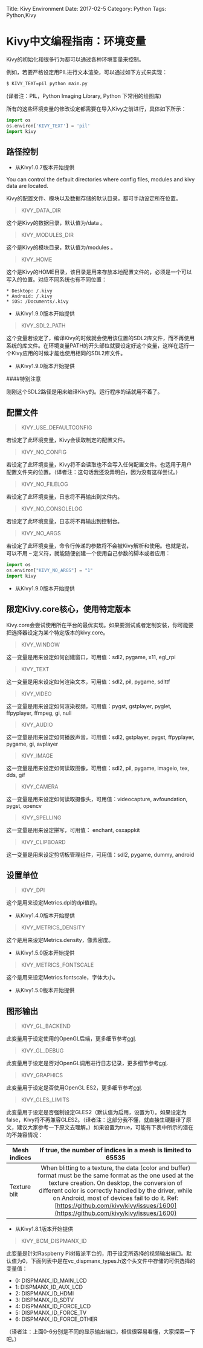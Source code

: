 Title: Kivy Environment
Date: 2017-02-5
Category: Python
Tags: Python,Kivy


# Kivy中文编程指南：环境变量


Kivy的初始化和很多行为都可以通过各种环境变量来控制。


例如，若要严格设定用PIL进行文本渲染，可以通过如下方式来实现：


```Bash
$ KIVY_TEXT=pil python main.py
```
(译者注：PIL，Python Imaging Library, Python 下常用的绘图库) 


所有的这些环境变量的修改设定都需要在导入Kivy之前进行，具体如下所示：



```Python
import os
os.environ['KIVY_TEXT'] = 'pil'
import kivy
```







## 路径控制


* 从Kivy1.0.7版本开始提供



You can control the default directories where config files, modules and kivy data are located.

Kivy的配置文件、模块以及数据存储的默认目录，都可手动设定所在位置。


>KIVY_DATA_DIR


这个是Kivy的数据目录，默认值为/data 。


>KIVY_MODULES_DIR

这个是Kivy的模块目录，默认值为/modules 。

>KIVY_HOME

这个是Kivy的HOME目录，该目录是用来存放本地配置文件的，必须是一个可以写入的位置。对应不同系统也有不同位置：

	* Desktop: /.kivy
	* Android: /.kivy
	* iOS: /Documents/.kivy

* 从Kivy1.9.0版本开始提供





>KIVY_SDL2_PATH


这个变量若设定了，编译Kivy的时候就会使用该位置的SDL2库文件，而不再使用系统的库文件。在环境变量PATH的开头部位就要设定好这个变量，这样在运行一个Kivy应用的时候才能也使用相同的SDL2库文件。



* 从Kivy1.9.0版本开始提供





####特别注意

刚刚这个SDL2路径是用来编译Kivy的。运行程序的话就用不着了。











## 配置文件


>KIVY_USE_DEFAULTCONFIG

若设定了此环境变量，Kivy会读取制定的配置文件。


>KIVY_NO_CONFIG

若设定了此环境变量，Kivy将不会读取也不会写入任何配置文件。也适用于用户配置文件夹的位置。（译者注：这句话我还没弄明白，因为没有这样尝试。）

>KIVY_NO_FILELOG

若设定了此环境变量，日志将不再输出到文件内。


>KIVY_NO_CONSOLELOG

若设定了此环境变量，日志将不再输出到控制台。


>KIVY_NO_ARGS

若设定了此环境变量，命令行传递的参数将不会被Kivy解析和使用。也就是说，可以不用 – 定义符，就能随便创建一个使用自己参数的脚本或者应用：


```Python
import os
os.environ["KIVY_NO_ARGS"] = "1"
import kivy
```





* 从Kivy1.9.0版本开始提供



## 限定Kivy.core核心，使用特定版本

Kivy.core会尝试使用所在平台的最优实现。如果要测试或者定制安装，你可能要把选择器设定为某个特定版本的kivy.core。




>KIVY_WINDOW

这一变量是用来设定如何创建窗口，可用值：sdl2, pygame, x11, egl_rpi



>KIVY_TEXT

这一变量是用来设定如何渲染文本，可用值：sdl2, pil, pygame, sdlttf



>KIVY_VIDEO

这一变量是用来设定如何渲染视频，可用值：pygst, gstplayer, pyglet, ffpyplayer, ffmpeg, gi, null



>KIVY_AUDIO

这一变量是用来设定如何播放声音，可用值：sdl2, gstplayer, pygst, ffpyplayer, pygame, gi, avplayer



>KIVY_IMAGE

这一变量是用来设定如何读取图像，可用值：sdl2, pil, pygame, imageio, tex, dds, gif



>KIVY_CAMERA

这一变量是用来设定如何读取摄像头，可用值：videocapture, avfoundation, pygst, opencv



>KIVY_SPELLING

这一变量是用来设定拼写，可用值： enchant, osxappkit



>KIVY_CLIPBOARD


这一变量是用来设定剪切板管理组件，可用值：sdl2, pygame, dummy, android









## 设置单位



>KIVY_DPI

这个是用来设定Metrics.dpi的dpi值的。

* 从Kivy1.4.0版本开始提供



>KIVY_METRICS_DENSITY

这个是用来设定Metrics.density，像素密度。

* 从Kivy1.5.0版本开始提供



>KIVY_METRICS_FONTSCALE

这个是用来设定Metrics.fontscale，字体大小。

* 从Kivy1.5.0版本开始提供
 





## 图形输出



>KIVY_GL_BACKEND

此变量用于设定使用的OpenGL后端，更多细节参考[cgl](http://kivy.org/docs/api-kivy.graphics.cgl.html#module-kivy.graphics.cgl "kivy.graphics.cgl").

>KIVY_GL_DEBUG

此变量用于设定是否对OpenGL调用进行日志记录，更多细节参考[cgl](http://kivy.org/docs/api-kivy.graphics.cgl.html#module-kivy.graphics.cgl "kivy.graphics.cgl").

>KIVY_GRAPHICS

此变量用于设定是否使用OpenGL ES2，更多细节参考[cgl](http://kivy.org/docs/api-kivy.graphics.cgl.html#module-kivy.graphics.cgl "kivy.graphics.cgl").

>KIVY_GLES_LIMITS

此变量用于设定是否强制设定GLES2（默认值为启用，设置为1）。如果设定为false，Kivy将不再兼容GLES2。（译者注：这部分我不懂，就直接生硬翻译了原文，建议大家参考一下原文去理解。）如果设置为true，可能有下表中所示的潜在的不兼容情况：



| Mesh indices | If true, the number of indices in a mesh is limited to 65535 |
| ------------- |:-------------:|
| Texture blit | When blitting to a texture, the data (color and buffer) format must be the same format as the one used at the texture creation. On desktop, the conversion of different color is correctly handled by the driver, while on Android, most of devices fail to do it. Ref: [https://github.com/kivy/kivy/issues/1600](https://github.com/kivy/kivy/issues/1600) |



* 从Kivy1.8.1版本开始提供




>KIVY_BCM_DISPMANX_ID

此变量是针对Raspberry Pi树莓派平台的，用于设定所选择的视频输出端口。默认值为0，下面列表中是在vc_dispmanx_types.h这个头文件中存储的可供选择的变量值：

* 0: DISPMANX_ID_MAIN_LCD
* 1: DISPMANX_ID_AUX_LCD
* 2: DISPMANX_ID_HDMI
* 3: DISPMANX_ID_SDTV
* 4: DISPMANX_ID_FORCE_LCD
* 5: DISPMANX_ID_FORCE_TV
* 6: DISPMANX_ID_FORCE_OTHER

（译者注：上面0-6分别是不同的显示输出端口，相信很容易看懂，大家探索一下吧。）




